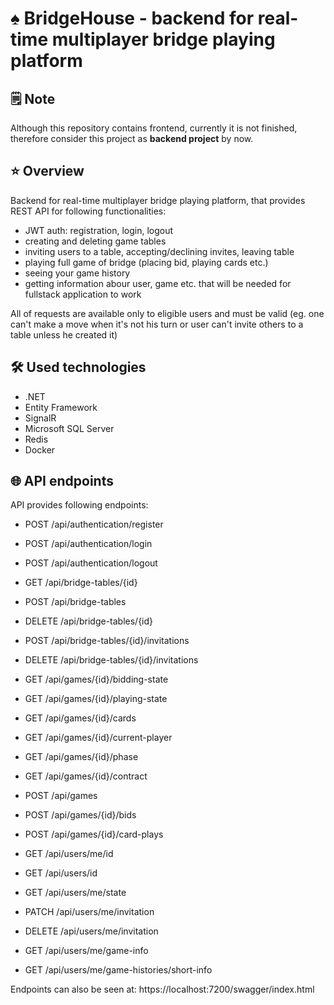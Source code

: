 # :spades: BridgeHouse - backend for real-time multiplayer bridge playing platform

## :spiral_notepad: Note
Although this repository contains frontend, currently it is not finished, therefore consider this project as **backend project** by now. 

## :star: Overview

Backend for real-time multiplayer bridge playing platform, that provides REST API for following functionalities:
- JWT auth: registration, login, logout
- creating and deleting game tables
- inviting users to a table, accepting/declining invites, leaving table
- playing full game of bridge (placing bid, playing cards etc.)
- seeing your game history
- getting information abour user, game etc. that will be needed for fullstack application to work

All of requests are available only to eligible users and must be valid (eg. one can't make a move when it's not his turn or user can't invite others to a table unless he created it)

## :hammer_and_wrench: Used technologies
- .NET
- Entity Framework
- SignalR
- Microsoft SQL Server
- Redis
- Docker

## :globe_with_meridians: API endpoints

API provides following endpoints:
- POST /api/authentication/register
- POST /api/authentication/login
- POST /api/authentication/logout

- GET /api/bridge-tables/{id}
- POST /api/bridge-tables
- DELETE /api/bridge-tables/{id}
- POST /api/bridge-tables/{id}/invitations
- DELETE /api/bridge-tables/{id}/invitations

- GET /api/games/{id}/bidding-state
- GET /api/games/{id}/playing-state
- GET /api/games/{id}/cards
- GET /api/games/{id}/current-player
- GET /api/games/{id}/phase
- GET /api/games/{id}/contract
- POST /api/games
- POST /api/games/{id}/bids
- POST /api/games/{id}/card-plays

- GET /api/users/me/id
- GET /api/users/id
- GET /api/users/me/state
- PATCH /api/users/me/invitation
- DELETE /api/users/me/invitation
- GET /api/users/me/game-info
- GET /api/users/me/game-histories/short-info

Endpoints can also be seen at: https://localhost:7200/swagger/index.html

